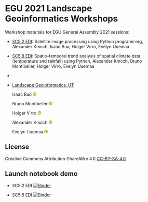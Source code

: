 # EGU 2021 Landscape Geoinformatics Workshops

Workshop materials for EGU General Assembly 2021 sessions:

- [SC5.2 EDI](https://meetingorganizer.copernicus.org/EGU21/session/38947): Satellite image processing using Python programming, Alexander Kmoch, Isaac Buo, Holger Virro, Evelyn Uuemaa

- [SC5.8 EDI](https://meetingorganizer.copernicus.org/EGU21/session/38935): Spatio-temporal trend analysis of spatial climate data (temperature and rainfall) using Python, Alexander Kmoch, Bruno Montibeller, Holger Virro, Evelyn Uuemaa
- 
- [Landscape Geoinformatics, UT](https://landscape-geoinformatics.ut.ee/home-0)

    Isaac Buo <a href="https://orcid.org/0000-0002-6211-4957"><img src="orcid_icon.png" width="12px" height="12px" /></a>

    Bruno Montibeller <a href="https://orcid.org/0000-0002-5250-8450"><img src="orcid_icon.png" width="12px" height="12px" /></a>

    Holger Virro <a href="https://orcid.org/0000-0001-6110-5453"><img src="orcid_icon.png" width="12px" height="12px" /></a>

    Alexander Kmoch <a href="https://orcid.org/0000-0003-4386-4450"><img src="orcid_icon.png" width="12px" height="12px" /></a>

    Evelyn Uuemaa <a href="https://orcid.org/0000-0002-0782-6740"><img src="orcid_icon.png" width="12px" height="12px" /></a>


## License

Creative Commons Attribution-ShareAlike 4.0 [CC-BY-SA-4.0](https://creativecommons.org/licenses/by-sa/4.0/)

## Launch notebook demo

- SC5.2 EDI [![Binder](https://mybinder.org/badge_logo.svg)](https://mybinder.org/v2/gh/LandscapeGeoinformatics/EGU_2021_lgeo_workshops/HEAD?filepath=SC5.2%2FEGU_Workshop_sc52.ipynb)

- SC5.8 EDI [![Binder](https://mybinder.org/badge_logo.svg)](https://mybinder.org/v2/gh/LandscapeGeoinformatics/EGU_2021_lgeo_workshops/HEAD?filepath=SC5.8%2FEGU2021_Workshop_SC58.ipynb)

